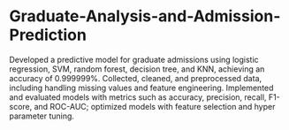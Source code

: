# Graduate-Analysis-and-Admission-Prediction
 Developed a predictive model for graduate admissions using logistic regression, SVM, random forest, decision tree, and KNN, achieving an accuracy of 0.999999%.
 Collected, cleaned, and preprocessed data, including handling missing values and feature engineering.
 Implemented and evaluated models with metrics such as accuracy, precision, recall, F1-score, and ROC-AUC; optimized models with feature selection and hyper parameter tuning.
